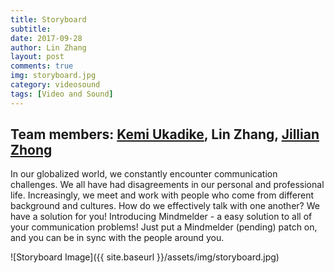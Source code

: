 ```yaml
---
title: Storyboard
subtitle:
date: 2017-09-28
author: Lin Zhang
layout: post
comments: true
img: storyboard.jpg
category: videosound
tags: [Video and Sound]
---
```


## Team members: [Kemi Ukadike](http://adekemi.itp.afrikatoday.com/video_sound), Lin Zhang, [Jillian Zhong](http://blog.jzhong.today/)

In our globalized world, we constantly encounter communication challenges. We all have had disagreements in our personal and professional life. Increasingly, we meet and work with people who come from different background and cultures. How do we effectively talk with one another? We have a solution for you! Introducing Mindmelder - a easy solution to all of your communication problems! Just put a Mindmelder (pending) patch on, and you can be in sync with the people around you.

![Storyboard Image]({{ site.baseurl }}/assets/img/storyboard.jpg)
